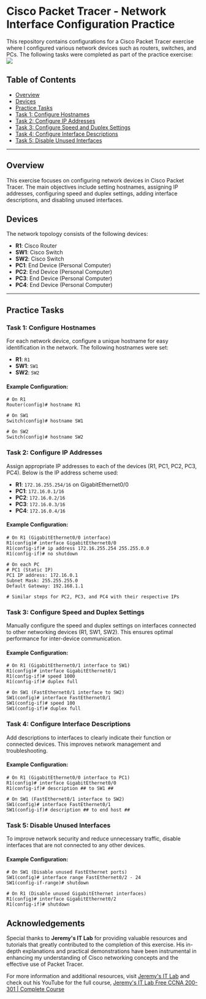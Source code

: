# Cisco Packet Tracer - Network Interface Configuration Practice

This repository contains configurations for a Cisco Packet Tracer exercise where I configured various network devices such as routers, switches, and PCs. The following tasks were completed as part of the practice exercise:
<img src="https://github.com/ro-drick/Configuring-interfaces/blob/main/configuring-interfaces.PNG">

## Table of Contents
- [Overview](#Overview)
- [Devices](#devices)
- [Practice Tasks](#practice-tasks)
- [Task 1: Configure Hostnames](#task-1-configure-hostnames)
- [Task 2: Configure IP Addresses](#task-2-configure-ip-addresses)
- [Task 3: Configure Speed and Duplex Settings](#task-3-configure-speed-and-duplex-settings)
- [Task 4: Configure Interface Descriptions](#task-4-configure-interface-descriptions)
- [Task 5: Disable Unused Interfaces](#task-5-disable-unused-interfaces)
---

## Overview

This exercise focuses on configuring network devices in Cisco Packet Tracer. The main objectives include setting hostnames, assigning IP addresses, configuring speed and duplex settings, adding interface descriptions, and disabling unused interfaces.

## Devices

The network topology consists of the following devices:
- **R1**: Cisco Router
- **SW1**: Cisco Switch
- **SW2**: Cisco Switch
- **PC1**: End Device (Personal Computer)
- **PC2**: End Device (Personal Computer)
- **PC3**: End Device (Personal Computer)
- **PC4**: End Device (Personal Computer)

---

## Practice Tasks

### Task 1: Configure Hostnames

For each network device, configure a unique hostname for easy identification in the network. The following hostnames were set:

- **R1**: `R1`
- **SW1**: `SW1`
- **SW2**: `SW2`

#### Example Configuration:
```plaintext
# On R1
Router(config)# hostname R1

# On SW1
Switch(config)# hostname SW1

# On SW2
Switch(config)# hostname SW2
```
### Task 2: Configure IP Addresses

Assign appropriate IP addresses to each of the devices (R1, PC1, PC2, PC3, PC4). Below is the IP address scheme used:

- **R1**: `172.16.255.254/16` on GigabitEthernet0/0
- **PC1**: `172.16.0.1/16`
- **PC2**: `172.16.0.2/16`
- **PC3**: `172.16.0.3/16`
- **PC4**: `172.16.0.4/16`

#### Example Configuration:
```plaintext
# On R1 (GigabitEthernet0/0 interface)
R1(config)# interface GigabitEthernet0/0
R1(config-if)# ip address 172.16.255.254 255.255.0.0
R1(config-if)# no shutdown

# On each PC
# PC1 (Static IP)
PC1 IP address: 172.16.0.1
Subnet Mask: 255.255.255.0
Default Gateway: 192.168.1.1

# Similar steps for PC2, PC3, and PC4 with their respective IPs
```
### Task 3: Configure Speed and Duplex Settings

Manually configure the speed and duplex settings on interfaces connected to other networking devices (R1, SW1, SW2). This ensures optimal performance for inter-device communication.

#### Example Configuration:
```plaintext
# On R1 (GigabitEthernet0/1 interface to SW1)
R1(config)# interface GigabitEthernet0/1
R1(config-if)# speed 1000
R1(config-if)# duplex full

# On SW1 (FastEthernet0/1 interface to SW2)
SW1(config)# interface FastEthernet0/1
SW1(config-if)# speed 100
SW1(config-if)# duplex full
```
### Task 4: Configure Interface Descriptions

Add descriptions to interfaces to clearly indicate their function or connected devices. This improves network management and troubleshooting.

#### Example Configuration:
```plaintext
# On R1 (GigabitEthernet0/0 interface to PC1)
R1(config)# interface GigabitEthernet0/0
R1(config-if)# description ## to SW1 ##

# On SW1 (FastEthernet0/1 interface to SW2)
SW1(config)# interface FastEthernet0/1
SW1(config-if)# description ## to end host ##
```
### Task 5: Disable Unused Interfaces

To improve network security and reduce unnecessary traffic, disable interfaces that are not connected to any other devices.

#### Example Configuration:
```plaintext
# On SW1 (Disable unused FastEthernet ports)
SW1(config)# interface range FastEthernet0/2 - 24
SW1(config-if-range)# shutdown

# On R1 (Disable unused GigabitEthernet interfaces)
R1(config)# interface GigabitEthernet0/2
R1(config-if)# shutdown
```
## Acknowledgements


Special thanks to **Jeremy's IT Lab** for providing valuable resources and tutorials that greatly contributed to the completion of this exercise. His in-depth explanations and practical demonstrations have been instrumental in enhancing my understanding of Cisco networking concepts and the effective use of Packet Tracer.

For more information and additional resources, visit [Jeremy's IT Lab](https://jeremysitlab.com/) and check out his YouTube for the full course, [Jeremy's IT Lab Free CCNA 200-301 | Complete Course](https://www.youtube.com/playlist?list=PLxbwE86jKRgMpuZuLBivzlM8s2Dk5lXBQ)

